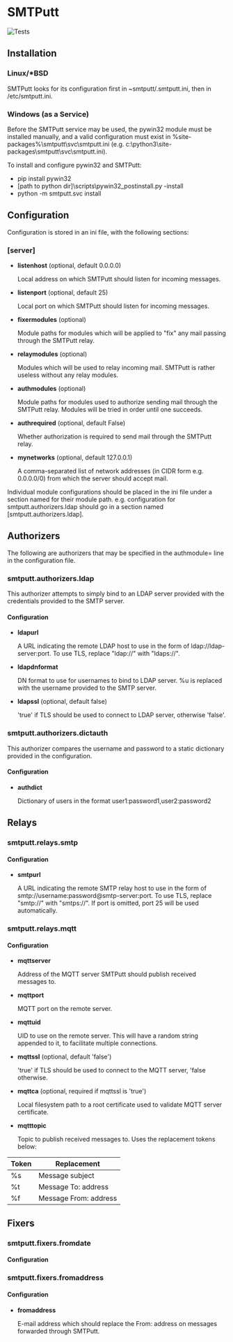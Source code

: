 # SMTPutt

![Tests](https://github.com/indigoparadox/smtputt/actions/workflows/tests.yaml/badge.svg)

## Installation

### Linux/*BSD

SMTPutt looks for its configuration first in ~smtputt/.smtputt.ini, then in /etc/smtputt.ini.

### Windows (as a Service)

Before the SMTPutt service may be used, the pywin32 module must be installed manually, and a valid configuration must exist in %site-packages%\\smtputt\\svc\\smtputt.ini (e.g. c:\\python3\\site-packages\\smtputt\\svc\\smtputt.ini).

To install and configure pywin32 and SMTPutt:

* pip install pywin32
* [path to python dir]\scripts\pywin32_postinstall.py -install
* python -m smtputt.svc install

## Configuration

Configuration is stored in an ini file, with the following sections:

### \[server\]

* **listenhost** (optional, default 0.0.0.0)

  Local address on which SMTPutt should listen for incoming messages.

* **listenport** (optional, default 25)

  Local port on which SMTPutt should listen for incoming messages.

* **fixermodules** (optional)

  Module paths for modules which will be applied to "fix" any mail passing through the SMTPutt relay.

* **relaymodules** (optional)

  Modules which will be used to relay incoming mail. SMTPutt is rather useless without any relay modules.

* **authmodules** (optional)

  Module paths for modules used to authorize sending mail through the SMTPutt relay. Modules will be tried in order until one succeeds.

* **authrequired** (optional, default False)

  Whether authorization is required to send mail through the SMTPutt relay.

* **mynetworks** (optional, default 127.0.0.1)

  A comma-separated list of network addresses (in CIDR form e.g. 0.0.0.0/0) from which the server should accept mail.

Individual module configurations should be placed in the ini file under a section named for their module path. e.g. configuration for smtputt.authorizers.ldap should go in a section named \[smtputt.authorizers.ldap\].

## Authorizers

The following are authorizers that may be specified in the authmodule= line in the configuration file.

### smtputt.authorizers.ldap

This authorizer attempts to simply bind to an LDAP server provided with the credentials provided to the SMTP server.

#### Configuration

* **ldapurl**

  A URL indicating the remote LDAP host to use in the form of ldap://ldap-server:port. To use TLS, replace "ldap://" with "ldaps://".

* **ldapdnformat**

  DN format to use for usernames to bind to LDAP server. %u is replaced with the username provided to the SMTP server.

* **ldapssl** (optional, default false)

  'true' if TLS should be used to connect to LDAP server, otherwise 'false'.

### smtputt.authorizers.dictauth

This authorizer compares the username and password to a static dictionary provided in the configuration.

#### Configuration

* **authdict**

  Dictionary of users in the format user1:password1,user2:password2

## Relays

### smtputt.relays.smtp

#### Configuration

* **smtpurl**

  A URL indicating the remote SMTP relay host to use in the form of smtp://username:password@smtp-server:port. To use TLS, replace "smtp://" with "smtps://". If port is omitted, port 25 will be used automatically.

### smtputt.relays.mqtt

#### Configuration

* **mqttserver**

  Address of the MQTT server SMTPutt should publish received messages to.

* **mqttport**

  MQTT port on the remote server.

* **mqttuid**

  UID to use on the remote server. This will have a random string appended to it, to facilitate multiple connections.

* **mqttssl** (optional, default 'false')

  'true' if TLS should be used to connect to the MQTT server, 'false otherwise.

* **mqttca** (optional, required if mqttssl is 'true')

  Local filesystem path to a root certificate used to validate MQTT server certificate.

* **mqtttopic**

  Topic to publish received messages to. Uses the replacement tokens below:

| Token    | Replacement           |
| -------- | --------------------- |
| %s       | Message subject       |
| %t       | Message To: address   |
| %f       | Message From: address |

## Fixers

### smtputt.fixers.fromdate

#### Configuration

### smtputt.fixers.fromaddress

#### Configuration

* **fromaddress**

  E-mail address which should replace the From: address on messages forwarded through SMTPutt.
